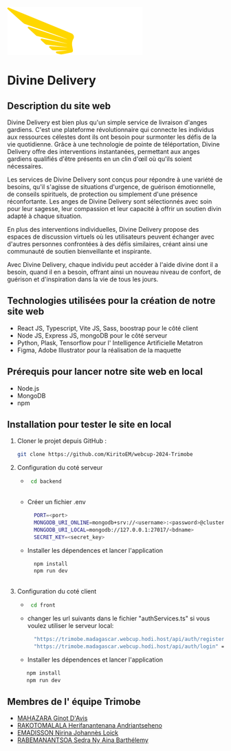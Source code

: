 ![Texte alternatif](front/public/logo.svg)
# Divine Delivery

## Description du site web
Divine Delivery est bien plus qu'un simple service de livraison d'anges gardiens. C'est une plateforme révolutionnaire qui connecte les individus aux ressources célestes dont ils ont besoin pour surmonter les défis de la vie quotidienne. Grâce à une technologie de pointe de téléportation, Divine Delivery offre des interventions instantanées, permettant aux anges gardiens qualifiés d'être présents en un clin d'œil où qu'ils soient nécessaires.

Les services de Divine Delivery sont conçus pour répondre à une variété de besoins, qu'il s'agisse de situations d'urgence, de guérison émotionnelle, de conseils spirituels, de protection ou simplement d'une présence réconfortante. Les anges de Divine Delivery sont sélectionnés avec soin pour leur sagesse, leur compassion et leur capacité à offrir un soutien divin adapté à chaque situation.

En plus des interventions individuelles, Divine Delivery propose des espaces de discussion virtuels où les utilisateurs peuvent échanger avec d'autres personnes confrontées à des défis similaires, créant ainsi une communauté de soutien bienveillante et inspirante.

Avec Divine Delivery, chaque individu peut accéder à l'aide divine dont il a besoin, quand il en a besoin, offrant ainsi un nouveau niveau de confort, de guérison et d'inspiration dans la vie de tous les jours.

## Technologies utilisées pour la création de notre site web
- React JS, Typescript, Vite JS, Sass, boostrap pour le côté client
- Node JS, Express JS, mongoDB pour le côté serveur
- Python, Plask, Tensorflow pour l' Intelligence Artificielle Metatron
- Figma, Adobe Illustrator pour la réalisation de la maquette
  
## Prérequis pour lancer notre site web en local
- Node.js
- MongoDB
- npm 

## Installation pour tester le site en local

1. Cloner le projet depuis GitHub :

   ```bash
   git clone https://github.com/KiritoEM/webcup-2024-Trimobe


2. Configuration du coté serveur
     - ```bash
        cd backend
  
     - Créer un fichier .env
       ```bash
         PORT=<port>
         MONGODB_URI_ONLINE=mongodb+srv://<username>:<password>@cluster0.pjbqsve.mongodb.net/trimobe?retryWrites=true&w=majority&appName=Cluster0
         MONGODB_URI_LOCAL=mongodb://127.0.0.1:27017/<bdname>
         SECRET_KEY=<secret_key>
       ```
       
     - Installer les dépendences et lancer l'application
       ```bash
         npm install
         npm run dev
    
3. Configuration du coté client
     - ```bash
        cd front
       
     - changer les url suivants dans le fichier "authServices.ts" si vous voulez utiliser le serveur local:
       ```bash
         "https://trimobe.madagascar.webcup.hodi.host/api/auth/register" => "http://localhost:<port>/api/auth/register"
         "https://trimobe.madagascar.webcup.hodi.host/api/auth/login" => "http://localhost:<port>/api/auth/login"
       ```
       
     - Installer les dépendences et lancer l'application
      ```bash
         npm install
         npm run dev


## Membres de l' équipe Trimobe
- [MAHAZARA Ginot D'Avis](https://www.facebook.com/junnotdavis.mahazara) 
- [RAKOTOMALALA Herifanantenana Andriantseheno](https://www.facebook.com/herifanantenana.rakotomalala)  
- [EMADISSON Nirina Johannès Loick](https://www.facebook.com/profile.php?id=100087576726611) 
- [RABEMANANTSOA Sedra Ny Aina Barthélemy](https://www.facebook.com/leboss214)
